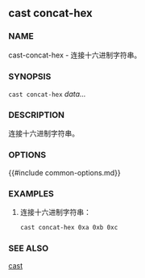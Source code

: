 ## cast concat-hex

### NAME

cast-concat-hex - 连接十六进制字符串。

### SYNOPSIS

``cast concat-hex`` *data...*

### DESCRIPTION

连接十六进制字符串。

### OPTIONS

{{#include common-options.md}}

### EXAMPLES

1. 连接十六进制字符串：
    ```sh
    cast concat-hex 0xa 0xb 0xc
    ```

### SEE ALSO

[cast](./cast.md)